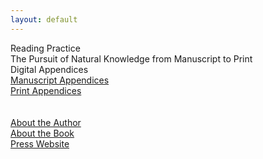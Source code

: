 ```yaml
---
layout: default
---
```

<style>
body { 
	background-image: url('https://iiif.wellcomecollection.org/image/b19719838_ms_5650_0001.JP2/full/760%2C/0/default.jpg');
	background-repeat: no-repeat;
	background-position: center top;
	max-height: 800px;
	min-height: 400px;
}
</style>

<div class="index-container">
<div class="index-title">
Reading Practice
</div>

<div class="index-subtitle">
The Pursuit of Natural Knowledge from Manuscript to Print
</div>

<div class="index-description">
Digital Appendices
</div>

<div class="index-nav">
    <a class="index-nav-item" href="{{ site.baseurl }}/manuscripts">Manuscript Appendices</a><br>
    <a class="index-nav-item" href="{{ site.baseurl }}/print">Print Appendices</a><br><br><br>
    <a class="index-nav-item" href="{{ site.baseurl }}/author">About the Author</a><br>
    <a class="index-nav-item" href="{{ site.baseurl }}/book">About the Book</a><br>
    <a class="index-nav-item" href="https://press.uchicago.edu/ucp/books/book/chicago/R/bo222256991.html">Press Website</a>
</div>
</div>









